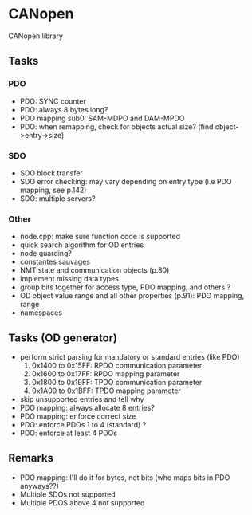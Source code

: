 # CANopen
CANopen library

## Tasks
### PDO
- PDO: SYNC counter
- PDO: always 8 bytes long?
- PDO mapping sub0: SAM-MDPO and DAM-MPDO
- PDO: when remapping, check for objects actual size? (find object->entry->size)

### SDO
- SDO block transfer
- SDO error checking: may vary depending on entry type (i.e PDO mapping, see p.142)
- SDO: multiple servers?

### Other
- node.cpp: make sure function code is supported
- quick search algorithm for OD entries
- node guarding?
- constantes sauvages
- NMT state and communication objects (p.80)
- implement missing data types
- group bits together for access type, PDO mapping, and others ?
- OD object value range and all other properties (p.91): PDO mapping, range
- namespaces

## Tasks (OD generator)
- perform strict parsing for mandatory or standard entries (like PDO)
    1. 0x1400 to 0x15FF: RPDO communication parameter
    2. 0x1600 to 0x17FF: RPDO mapping parameter
    3. 0x1800 to 0x19FF: TPDO communication parameter
    3. 0x1A00 to 0x1BFF: TPDO mapping parameter
- skip unsupported entries and tell why
- PDO mapping: always allocate 8 entries?
- PDO mapping: enforce correct size
- PDO: enforce PDOs 1 to 4 (standard) ?
- PDO: enforce at least 4 PDOs

## Remarks
- PDO mapping: I'll do it for bytes, not bits (who maps bits in PDO anyways??)
- Multiple SDOs not supported
- Multiple PDOS above 4 not supported
